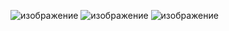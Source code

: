![изображение](https://user-images.githubusercontent.com/72620980/126877629-76688d5b-291d-46b7-b140-39d5c53b3bd9.png)
![изображение](https://user-images.githubusercontent.com/72620980/126877636-17661346-3e55-4256-a3e4-d6e7f9bf04cf.png)
![изображение](https://user-images.githubusercontent.com/72620980/126877642-4839446c-c00a-496c-a693-add5c0a12845.png)
